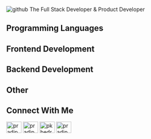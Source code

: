 ![github](https://github.com/pradipbedre/pradipbedre/assets/60803643/0fe1b0d1-5b2a-4d49-9b8d-7353a9013feb)
The Full Stack Developer & Product Developer

## Programming Languages


## Frontend Development


## Backend Development


## Other



## Connect With Me
<p align="left">
<a href="https://twitter.com/pradipbedre30" target="blank"><img align="center" src="https://raw.githubusercontent.com/rahuldkjain/github-profile-readme-generator/master/src/images/icons/Social/twitter.svg" alt="pradipbedre30" height="30" width="40" /></a>
<a href="https://linkedin.com/in/pradipbedre" target="blank"><img align="center" src="https://raw.githubusercontent.com/rahuldkjain/github-profile-readme-generator/master/src/images/icons/Social/linked-in-alt.svg" alt="pradipbedre" height="30" width="40" /></a>
<a href="https://www.codechef.com/users/pkbedre" target="blank"><img align="center" src="https://cdn.jsdelivr.net/npm/simple-icons@3.1.0/icons/codechef.svg" alt="pkbedre" height="30" width="40" /></a>
<a href="https://medium.com/@pradipbedre" target="blank"><img align="center" src="https://raw.githubusercontent.com/rahuldkjain/github-profile-readme-generator/master/src/images/icons/Social/medium.svg" alt="pradipbedre" height="30" width="40" /></a>
</p>



